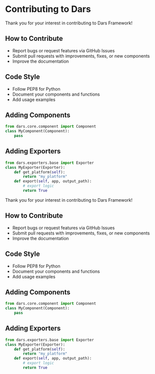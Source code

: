 # Contributing to Dars

Thank you for your interest in contributing to Dars Framework!

## How to Contribute
- Report bugs or request features via GitHub Issues
- Submit pull requests with improvements, fixes, or new components
- Improve the documentation

## Code Style
- Follow PEP8 for Python
- Document your components and functions
- Add usage examples

## Adding Components
```python
from dars.core.component import Component
class MyComponent(Component):
    pass
```

## Adding Exporters
```python
from dars.exporters.base import Exporter
class MyExporter(Exporter):
    def get_platform(self):
        return "my_platform"
    def export(self, app, output_path):
        # export logic
        return True
```

Thank you for your interest in contributing to Dars Framework!

## How to Contribute
- Report bugs or request features via GitHub Issues
- Submit pull requests with improvements, fixes, or new components
- Improve the documentation

## Code Style
- Follow PEP8 for Python
- Document your components and functions
- Add usage examples

## Adding Components
```python
from dars.core.component import Component
class MyComponent(Component):
    pass
```

## Adding Exporters
```python
from dars.exporters.base import Exporter
class MyExporter(Exporter):
    def get_platform(self):
        return "my_platform"
    def export(self, app, output_path):
        # export logic
        return True
```
